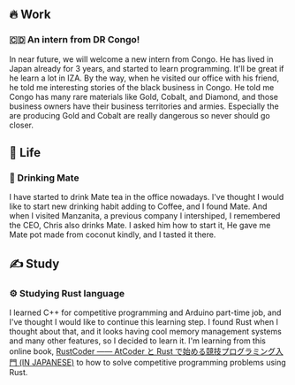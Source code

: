 

## 🔥 Work

### 🇨🇩 An intern from DR Congo!

In near future, we will welcome a new intern from Congo. He has lived in Japan already for 3 years, and started to learn programming. It'll be great if he learn a lot in IZA. By the way, when he visited our office with his friend, he told me interesting stories of the black business in Congo. He told me Congo has many rare materials like Gold, Cobalt, and Diamond, and those business owners have their business territories and armies. Especially the are producing Gold and Cobalt are really dangerous so never should go closer.

## 🌱 Life

### 🧉 Drinking Mate

I have started to drink Mate tea in the office nowadays. I've thought I would like to start new drinking habit adding to Coffee, and I found Mate. And when I visited Manzanita, a previous company I intershiped, I remembered the CEO, Chris also drinks Mate. I asked him how to start it, He gave me Mate pot made from coconut kindly, and I tasted it there. 

## ✍ Study

### ⚙ Studying Rust language

I learned C++ for competitive programming and Arduino part-time job, and I've thought I would like to continue this learning step. I found Rust when I thought about that, and it looks having cool memory management systems and many other features, so I decided to learn it. I'm learning from this online book, [RustCoder ―― AtCoder と Rust で始める競技プログラミング入門 (IN JAPANESE)](https://zenn.dev/toga/books/rust-atcoder) to how to solve competitive programming problems using Rust.